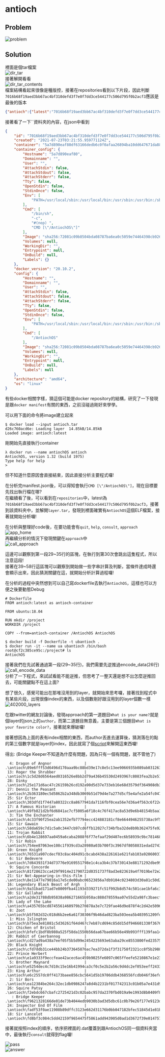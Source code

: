 # antioch

## Problem

![problem](picture/problem.PNG)  

## Solution

裡面是個tar檔案  
![dir_tar](picture/dir_tar.PNG)  
接著解開看看  
![dir_tar_contents](picture/dir_tar_contents.PNG)  
檔案結構看起來很像是種版控，接著在repositories看到以下片段，因此判斷`7016b68f19aed3bb67ac4bf310defd3f7e0f7dd3ce544177c506d795f0b2acf3`應該是最後的版本  
```json
{"antioch":{"latest":"7016b68f19aed3bb67ac4bf310defd3f7e0f7dd3ce544177c506d795f0b2acf3"}}
```
接著看了一下``資料夾的內容，在json中看到  
```json
{
    "id": "7016b68f19aed3bb67ac4bf310defd3f7e0f7dd3ce544177c506d795f0b2acf3",
    "created": "2021-07-23T03:21:55.959771124Z",
    "container": "5a7d890eaf80df63166dedb6c0f0afaa26894ba10dd647671da887cfe2ce4349",
    "container_config": {
        "Hostname": "5a7d890eaf80",
        "Domainname": "",
        "User": "",
        "AttachStdin": false,
        "AttachStdout": false,
        "AttachStderr": false,
        "Tty": false,
        "OpenStdin": false,
        "StdinOnce": false,
        "Env": [
            "PATH=/usr/local/sbin:/usr/local/bin:/usr/sbin:/usr/bin:/sbin:/bin"
        ],
        "Cmd": [
            "/bin/sh",
            "-c",
            "#(nop) ",
            "CMD [\"/AntiochOS\"]"
        ],
        "Image": "sha256:72081c09b8504bda08787ba6ea0c5059e74464398cb92685b3c86a26230b8a1f",
        "Volumes": null,
        "WorkingDir": "",
        "Entrypoint": null,
        "OnBuild": null,
        "Labels": {}
    },
    "docker_version": "20.10.2",
    "config": {
        "Hostname": "",
        "Domainname": "",
        "User": "",
        "AttachStdin": false,
        "AttachStdout": false,
        "AttachStderr": false,
        "Tty": false,
        "OpenStdin": false,
        "StdinOnce": false,
        "Env": [
            "PATH=/usr/local/sbin:/usr/local/bin:/usr/sbin:/usr/bin:/sbin:/bin"
        ],
        "Cmd": [
            "/AntiochOS"
        ],
        "Image": "sha256:72081c09b8504bda08787ba6ea0c5059e74464398cb92685b3c86a26230b8a1f",
        "Volumes": null,
        "WorkingDir": "",
        "Entrypoint": null,
        "OnBuild": null,
        "Labels": null
    },
    "architecture": "amd64",
    "os": "linux"
}
```
有些docker相關字樣，猜這個可能是docker repository的結構，研究了一下發現是跟`docker manifest`有關的東西，之前沒碰過剛好來學學。  

可以用下面的命令將image建立起來  

```shell
$ docker load --input antioch.tar
d26c760acd6e: Loading layer  14.85kB/14.85kB
Loaded image: antioch:latest
```

剛開始先直接執行container

```shell
λ docker run --name antiochOS antioch
AntiochOS, version 1.32 (build 1975)
Type help for help
>
```

但不知道什麼原因會直接結束，因此直接分析主要程式囉!  

在分析完manifest.json後，可以得知會執行`CMD [\"/AntiochOS\"]`，現在目標要先找出執行檔在哪?  
在繼續看了後，可以看到在`repositories`中，latest為`7016b68f19aed3bb67ac4bf310defd3f7e0f7dd3ce544177c506d795f0b2acf3`，接著到該資料夾中，並解開`layer.tar`，發現到裡面確實有`AntiochOS`這個ELF檔案，接著就開始分析囉!  

在分析與整理好code後，在要功能會有`quit`, `help`, `consult`, `approach`  
![app_home](picture/app_home.PNG)  
再繼續分析的情況下發現關鍵在`approach`中  
![call_approach](picture/call_approach.PNG)  

這邊可以觀察到第一段29~35行的區塊，在執行到第30次會跳出這隻程式，所以注意這段!  
接著在39~58行這區塊可以觀察到開始做一些字串計算及判斷，當條件達成時還會顯示出來，因此猜測關鍵在這，就開始分析計算過程囉!  

在分析的過程中突然想到可以自己寫dockerfile去執行`AntiochOS`，這樣也可以方便之後要動態Debug  

```docker
# Dockerfile
FROM antioch:latest as antioch-container

FROM ubuntu:18.04

RUN mkdir /project
WORKDIR /project

COPY --from=antioch-container /AntiochOS AntiochOS
```

```shell
$ docker build -f Dockerfile -t ubantioch .
$ docker run -it --name ua ubantioch /bin/bash
root@cf2c385ce95c:/project# ls
AntiochOS
```

接著我們在先試著通過第一段(29~35行)，我們需要先逆推過encode_data(26行)  
![call_encode_data](picture/call_encode_data.PNG)  
分析了一下程式，來試試看能不能逆推，但思考了一整天還是想不出怎麼逆推回去，可能關鍵點不在這上面?  

想了很久，感覺可能出在那堆沒用到的layer，就開始來思考囉，接著找到程式中有某些片段，出現很像index的東西，以及個數剛好跟沒用到的layer個數一樣  
![402000_layers](picture/402000_layers.PNG)  

在跟twitter的網友討論後，發現approach的第一道題目`What is your name?`就是個layer的json上的`author`，而第二道題目無意義，主要是第三個題目`What is your favorite color?`，接著就來爆破囉!  

接著想因為上面的表有index相關的東西，而author丟進去運算後，猜測落在的點的第三個數字就是layer的index，因此就寫了個[script](decode.py)來解開這東西囉!

得出: (Bridge Keeper不知道為什麼有問題，因為只有一個有問題，就不管他了)  

```text
  4: Dragon of Angnor               | .\antioch\09e6fff53d6496d170aaa9bc88bd39e17c8e5c13ee9066935b089ab0312635ef\json
 13: Roger the Shrubber             | .\antioch\1c5d28d6564aed0316526e8bb2d79a436b45530d2493967c8083fea2b2e518ce\json
 28: Dinky                          | .\antioch\25e171d6ac47c26159b26cd192a90d5d37e733eb16e68d3579df364908db30f2\json
 27: Dennis the Peasant             | .\antioch\2b363180ec5d5862b2a348db3069b51d79d4e7a277d5cf5e4afe2a54fc04730e\json
 25: Sir Ector                      | .\antioch\303dfd1f7447a80322cc8a8677941da7116fbf0cea56e7d36a4f563c6f22e867\json
 17: A Famous Historian             | .\antioch\49fb821d2bf6d6841ac7cf5005a6f18c4c76f417ac8a53d9e6b48154b5aa1e76\json
  3: Tim the Enchanter              | .\antioch\4c33f90f25ea2ab1352efb77794ecc424883181cf8e6644946255738ac9f5dbd\json
 15: Sir Gawain                     | .\antioch\58da659c7d1c5a0c3447cb97cd6ffb12027c734bfba32de8b9b362475fe92fae\json
 11: Trojan Rabbit                  | .\antioch\6b4e128697aa0459a6caba2088f6f77efaaf29d407ec6b58939c9bc7814688ad\json
  7: Sir Robin                      | .\antioch\754ee87063ee108c1f939cd3a28980a03b700f3c3967df8058831edad2743fd7\json
 10: Green Knight                   | .\antioch\76531a907cdecf03c8ac404d91cbcabd438a226161e621fab103a920600372a8\json
  6: Sir Bedevere                   | .\antioch\7d643931f34d73776e9169551798e1c4ca3b4c37b730143e88171292dbe99264\json
  9: Squire Concorde                | .\antioch\81f28623cca429f9914e21790722d0351737f8ad3e823619a4f7019be72e2195\json
 21: Sir Not-Appearing-in-this-Film | .\antioch\8e11477e79016a17e5cde00abc06523856a7db9104c0234803d30a81c50d2b71\json
 16: Legendary Black Beast of Argh  | .\antioch\9a31bad171ad7e8009fba41193d339271fc51f992b8d574c501cae1bfa6c3fe2\json
 30: Sir Gallahad                   | .\antioch\a2de31788db95838a986271665b958ac888d78559aa07e55d2a98fc3baecf6e6\json
 19: Lady of the Lake               | .\antioch\a435765bcd8745561460979b270878a3e7c729fae46d9e878f4c2d42e5096a44\json
  8: Zoot                           | .\antioch\b5f502d32c018d6b2ee6a61f30306f9b46dad823ba503eea5b403951209fd59b\json
  1: Miss Islington                 | .\antioch\b75ea3e81881c5d36261f64d467c7eb87cd694c85dd15df946601330f36763a4\json
 12: Chicken of Bristol             | .\antioch\bfefc1bdf8b980a525f58da1550b56daa67bae66b56e49b993fff139faa1472c\json
 20: Rabbit of Caerbannog           | .\antioch\cd27ad9a438a7eef05f5b5d99e2454225693e63aba29ce8553800fed23575040\json
 29: Black Knight                   | .\antioch\cfd7ddb31ce44bb24b373645876ac7ea372da1f3f31758f2321cc8f5b29884fb\json
 22: Prince Herbert                 | .\antioch\e1a9333f9eccfeae42acec6ac459b9025fe6097c065ffeefe5210867e1e2317d\json
  5: Brother Maynard                | .\antioch\e5254dec4c7d10c15e16b41994ca3cf0c5e2b2a56c9d4dc2ef053eeff24333ff\json
 23: King Arthur                    | .\antioch\e6c2557dc0ff4173baee856cbc5641d5b19706ddb4368556fcdb046f36efd2e2\json
  2: Sir Bors                       | .\antioch\ea12384be264c32ec1db0986247a8d4b2231bf017742313c01b05a7e431d9c26\json
 26: Squire Patsy                   | .\antioch\f2ebdc667cbafc2725421d3c02babc957da2370fbd019a9e1993d8b0409f86dd\json
   : Bridge Keeper                  | .\antioch\f9621328166de01de73b4044edb9030b3ad3d5dbc61c0b79e26f177e9123d184\json
 24: Inspector End Of Film          | .\antioch\fadf53f0ae11908b89dffc3123e662d31176b0bb047182bfec51845d1e81beb9\json
 18: Sir Lancelot                   | .\antioch\fd8bf3c084c5dd42159f9654475f5861add943905d0ad1d3672f39e014757470\json
```

接著就按照index的順序，依序把裡面的.dat覆蓋到跟AntiochOS同一個資料夾當中，最後執行`consult`就得到flag囉!  

![pass](picture/pass.PNG)  
![answer](picture/answer.PNG)  
